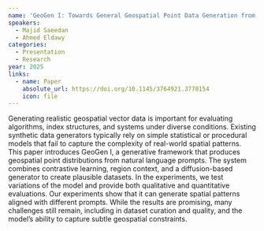 ```yaml
---
name: 'GeoGen I: Towards General Geospatial Point Data Generation from Text'
speakers:
  - Majid Saeedan
  - Ahmed Eldawy
categories:
  - Presentation
  - Research
year: 2025
links:
  - name: Paper
    absolute_url: https://doi.org/10.1145/3764921.3770154
    icon: file
---
```


Generating realistic geospatial vector data is important for evaluating algorithms, index structures, and systems under diverse conditions. Existing synthetic data generators typically rely on simple statistical or procedural models that fail to capture the complexity of real-world spatial patterns. This paper introduces GeoGen I, a generative framework that produces geospatial point distributions from natural language prompts. The system combines contrastive learning, region context, and a diffusion-based generator to create plausible datasets. In the experiments, we test variations of the model and provide both qualitative and quantitative evaluations. Our experiments show that it can generate spatial patterns aligned with different prompts. While the results are promising, many challenges still remain, including in dataset curation and quality, and the model’s ability to capture subtle geospatial constraints.
